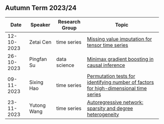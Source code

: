 ## Autumn Term 2023/24

| Date | Speaker | Research Group | Topic |
|---|---|---|---|
| 12-10-2023 | Zetai Cen | time series | [Missing value imputation for tensor time series](../talks/12-10-2023-Zetai-Cen.html) |
| 26-10-2023 | Pingfan Su | data science | [Minimax gradient boosting in causal inference](../talks/26-10-2023-Pingfan-Su.html) |
| 09-11-2023 | Sixing Hao | time series | [Permutation tests for identifying number of factors for high-dimensional time series](../talks/09-11-2023-Sixing-Hao.html) |
| 23-11-2023 | Yutong Wang | time series | [Autoregressive network: sparsity and degree heterogeneity](../talks/23-11-2023-Yutong-Wang.html) |

